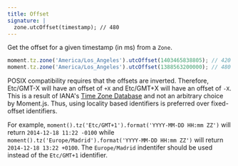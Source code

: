```yaml
---
title: Offset
signature: |
  zone.utcOffset(timestamp); // 480
---
```


Get the offset for a given timestamp (in ms) from a `Zone`.

```js
moment.tz.zone('America/Los_Angeles').utcOffset(1403465838805); // 420
moment.tz.zone('America/Los_Angeles').utcOffset(1388563200000); // 480
```

POSIX compatibility requires that the offsets are inverted. Therefore, Etc/GMT-X will have an offset of `+X` and Etc/GMT+X will have an offset of `-X`. This is a result of IANA's [Time Zone Database](https://github.com/eggert/tz/blob/2017b/etcetera#L36-L42) and not an arbitrary choice by Moment.js. Thus, using locality based identifiers is preferred over fixed-offset identifiers.

For example, `moment().tz('Etc/GMT+1').format('YYYY-MM-DD HH:mm ZZ')` will return `2014-12-18 11:22 -0100` while `moment().tz('Europe/Madrid').format('YYYY-MM-DD HH:mm ZZ')` will return `2014-12-18 13:22 +0100`. The `Europe/Madrid` indentifer should be used instead of the `Etc/GMT+1` identifier.
